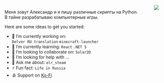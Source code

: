 <img src="https://github-readme-stats.vercel.app/api/top-langs/?username=iiiypuk&hide=javascript,html&theme=dracula&layout=compact&langs_count=9" align="right">

Меня зовут Александр и я пишу различные скрипты на Python.  
В тайне разрабатываю компьютерные игры.

Here are some ideas to get you started:

- 🔭 I’m currently working on:  
`Delver RU translation` `minecraft-launcher`
- 🌱 I’m currently learning: `React` `.NET 5`
- 👯 I’m looking to collaborate on: `Solar2D`
- 🤔 I’m looking for help with ...
- 💬 Ask me about: `olr_steam `
- ⚡ Fun fact: `Life in Russia`
- 🩸 Support on [Ko-Fi](http://ko-fi.com/iiiypuk)
